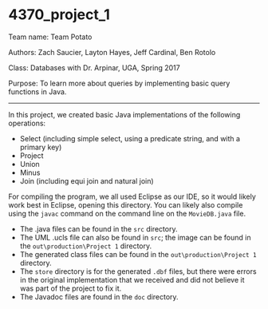 # 4370_project_1

Team name: Team Potato

Authors: Zach Saucier, Layton Hayes, Jeff Cardinal, Ben Rotolo

Class: Databases with Dr. Arpinar, UGA, Spring 2017

Purpose: To learn more about queries by implementing basic 
	query functions in Java.
______________________________________________________________

In this project, we created basic Java implementations of the 
following operations:

 - Select (including simple select, using a predicate string,
 	and with a primary key)
 - Project
 - Union
 - Minus
 - Join (including equi join and natural join)


For compiling the program, we all used Eclipse as our IDE, so
it would likely work best in Eclipse, opening this directory.
You can likely also compile using the `javac` command on the 
command line on the `MovieDB.java` file.


- The .java files can be found in the `src` directory.
- The UML .ucls file can also be found in `src`; the image can be
	found in the `out\production\Project 1` directory.
- The generated class files can be found in the 
	`out\production\Project 1` directory.
- The `store` directory is for the generated `.dbf` files, but
	there were errors in the original implementation that we
	received and did not believe it was part of the project
	to fix it.
- The Javadoc files are found in the `doc` directory.
